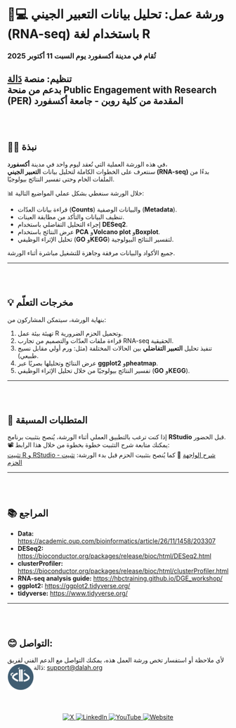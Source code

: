 # 🧬💻 ورشة عمل: تحليل بيانات التعبير الجيني (RNA-seq) باستخدام لغة R  
### تُقام في مدينة **أكسفورد** يوم **السبت 11 أكتوبر 2025**  
تنظيم: منصة [دَالة](https://www.youtube.com/@Dalah-info)  
بدعم من **منحة Public Engagement with Research (PER)** المقدمة من **كلية روبن - جامعة أكسفورد**
---
<br><br>

## ✍🏻 نبذة  
في هذه الورشة العملية التي تُعقد ليوم واحد في مدينة **أكسفورد**،  
سنتعرف على الخطوات الكاملة لتحليل بيانات **التعبير الجيني (RNA-seq)** بدءًا من الملفات الخام وحتى تفسير النتائج بيولوجيًا.  

📊 خلال الورشة سنغطي بشكل عملي المواضيع التالية:

- قراءة بيانات العدّات (**Counts**) والبيانات الوصفية (**Metadata**).  
- تنظيف البيانات والتأكد من مطابقة العينات.  
- إجراء التحليل التفاضلي باستخدام **DESeq2**.  
- عرض النتائج باستخدام **PCA** و**Volcano plot** و**Boxplot**.  
- تحليل الإثراء الوظيفي (**GO** و**KEGG**) لتفسير النتائج البيولوجية.  

جميع الأكواد والبيانات مرفقة وجاهزة للتشغيل مباشرة أثناء الورشة.

---
<br><br>

## 💡 مخرجات التعلّم  
بنهاية الورشة، سيتمكن المشاركون من:

1. تهيئة بيئة عمل R وتحميل الحزم الضرورية.  
2. قراءة ملفات العدّات والتصميم من تجارب RNA-seq الحقيقية.  
3. تنفيذ تحليل **التعبير التفاضلي** بين الحالات المختلفة (مثل: ورم أولي مقابل نسيج طبيعي).  
4. عرض النتائج وتحليلها بصريًا عبر **ggplot2** و**pheatmap**.  
5. تفسير النتائج بيولوجيًا من خلال تحليل الإثراء الوظيفي (**GO** و**KEGG**).  

---
<br><br>

## 🚀 المتطلبات المسبقة  

إذا كنت ترغب بالتطبيق العملي أثناء الورشة، يُنصح بتثبيت برنامج **RStudio** قبل الحضور.  
📽️ يمكنك متابعة شرح التثبيت خطوة بخطوة من خلال هذا الرابط:  
[تثبيت R و RStudio - شرح الواجهة](https://www.dalah.info/%D8%AF%D8%B1%D9%88%D8%B3/%D8%B3%D9%84%D8%B3%D8%A9-%D8%AA%D8%B9%D9%84%D9%85-%D9%84%D8%BA%D8%A9-r-%D8%A7%D9%84%D8%A8%D8%B1%D9%85%D8%AC%D9%8A%D8%A9/%D8%A7%D9%84%D8%AF%D8%B1%D8%B3-%D8%A7%D9%84%D8%AB%D8%A7%D9%86%D9%8A-%D8%AA%D8%AB%D8%A8%D9%8A%D8%AA-r-%D9%88-r-studio-%D8%B4%D8%B1%D8%AD-%D9%88%D8%A7%D8%AC%D9%87%D8%A9-rstudio)
🔧 كما يُنصح بتثبيت الحزم قبل بدء الورشة: 
[تثبيت الحزم](https://github.com/Dalah-Info/Oxford-Workshop-bulk-RNA-seq-analysis-using-R/blob/main/%D9%85%D8%AA%D8%B7%D9%84%D8%A8%D8%A7%D8%AA-%D9%82%D8%A8%D9%84-%D8%A7%D9%84%D9%88%D8%B1%D8%B4%D8%A9/%D8%AA%D8%AB%D8%A8%D9%8A%D8%AA-%D8%A7%D9%84%D8%AD%D8%B2%D9%85-%D8%A7%D9%84%D9%85%D8%B7%D9%84%D9%88%D8%A8%D8%A9.r)

---
<br><br>

## 📚 المراجع  
- **Data:** <https://academic.oup.com/bioinformatics/article/26/11/1458/203307>
- **DESeq2:** <https://bioconductor.org/packages/release/bioc/html/DESeq2.html>  
- **clusterProfiler:** <https://bioconductor.org/packages/release/bioc/html/clusterProfiler.html>  
- **RNA-seq analysis guide:** <https://hbctraining.github.io/DGE_workshop/>  
- **ggplot2:** <https://ggplot2.tidyverse.org/>  
- **tidyverse:** <https://www.tidyverse.org/>  

---
<br><br>


  ## 😊 التواصل:
  لأي ملاحظة أو استفسار تخص ورشة العمل هذه، يمكنك التواصل مع الدعم الفني لفريق دَالة: support@dalah.org
<img src="sc/dallah_logo_circle.png" alt="logo" width="60" align="left" />

<br><br>
<br><br>
<p align="center">
  <a href="https://x.com/Dalah_Info">
    <img src="https://img.shields.io/badge/X-000000?style=flat&logo=x&logoColor=white" alt="X" />
  </a>
  <a href="https://www.linkedin.com/company/dalah/">
    <img src="https://img.shields.io/badge/LinkedIn-0A66C2?style=flat&logo=linkedin&logoColor=white" alt="LinkedIn" />
  </a>
  <a href="https://www.youtube.com/@Dalah-info">
    <img src="https://img.shields.io/badge/YouTube-FF0000?style=flat&logo=youtube&logoColor=white" alt="YouTube" />
  </a>
  <a href="https://www.dalah.info">
    <img src="https://img.shields.io/badge/Website-21759B?style=flat&logo=google-chrome&logoColor=white" alt="Website" />
  </a>
</p>
